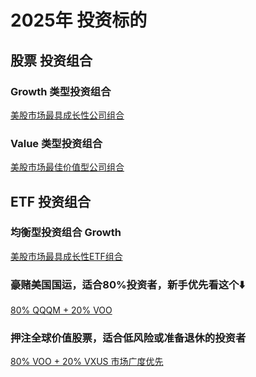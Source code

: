 # 2025年 投资标的

## 股票 投资组合
### Growth 类型投资组合
<a href="https://portfolio.moomoo.com/portfolio/2000000020081" target="_blank">美股市场最具成长性公司组合</a>
### Value 类型投资组合
<a href="https://portfolio.moomoo.com/portfolio/2000000020082" target="_blank">美股市场最佳价值型公司组合</a>
## ETF 投资组合
### 均衡型投资组合 Growth
<a href="https://portfolio.moomoo.com/portfolio/2000000021971" target="_blank">美股市场最具成长性ETF组合</a>
### 豪赌美国国运，适合80%投资者，新手优先看这个⬇️
<a href="https://portfolio.moomoo.com/portfolio/2000000025340" target="_blank">80% QQQM + 20% VOO</a>
### 押注全球价值股票，适合低风险或准备退休的投资者
<a href="https://portfolio.moomoo.com/portfolio/2000000025339" target="_blank">80% VOO + 20% VXUS 市场广度优先</a>
